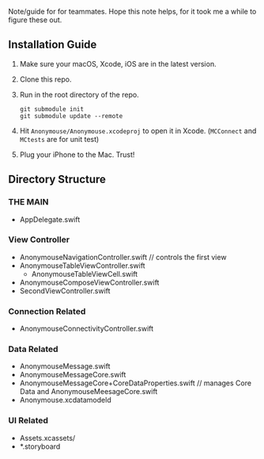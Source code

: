 Note/guide for for teammates. Hope this note helps, for it took me a while to figure these out.

## Installation Guide

1. Make sure your macOS, Xcode, iOS are in the latest version.
2. Clone this repo.
3. Run in the root directory of the repo.

	```
	git submodule init
	git submodule update --remote
	```

4. Hit `Anonymouse/Anonymouse.xcodeproj` to open it in Xcode.
(`MCConnect` and `MCtests` are for unit test)

5. Plug your iPhone to the Mac. Trust!

## Directory Structure
### THE MAIN
* AppDelegate.swift

### View Controller
* AnonymouseNavigationController.swift // controls the first view
* AnonymouseTableViewController.swift
	* AnonymouseTableViewCell.swift
* AnonymouseComposeViewController.swift
* SecondViewController.swift

### Connection Related
* AnonymouseConnectivityController.swift

### Data Related
* AnonymouseMessage.swift
* AnonymouseMessageCore.swift
* AnonymouseMessageCore+CoreDataProperties.swift // manages Core Data and AnonymouseMeesageCore.swift
* Anonymouse.xcdatamodeld

### UI Related
* Assets.xcassets/
* *.storyboard
